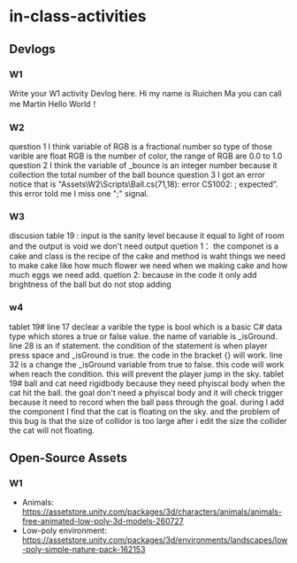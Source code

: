 # in-class-activities
## Devlogs
### W1
Write your W1 activity Devlog here.
Hi my name is Ruichen Ma you can call me Martin
Hello World！ 
### W2
question 1
 I think variable of RGB is a fractional number so type of those varible are float RGB is the number of color, the range of RGB are 0.0 to 1.0
question 2
I think the variable of _bounce is an integer number because it collection the total number of the ball bounce
question 3
I got an error notice that is "Assets\W2\Scripts\Ball.cs(71,18): error CS1002: ; expected”. this error told me I miss one ";" signal.

### W3 
discusion table 19 :
input is the sanity level because it equal to light of room and the output is void we don't need output
quetion 1： the componet is a cake and class is the recipe of the cake and method is waht things we need to make cake like how much flower we need when we making cake and how much eggs we need add.
quetion 2: because in the code it only add brightness of the ball but do not stop adding

### w4
tablet 19# line 17 declear a varible the type is bool which is a basic C# data type which stores a true or false value. the name of variable is _isGround.
line 28 is an if statement. the condition of the statement is when player press space and _isGround is true. the code in the bracket {} will work. 
line 32 is a change the _isGround variable from true to false. this code will work when reach the condition. this will prevent the player jump in the sky.
tablet 19# ball and cat need rigidbody because they need phyiscal body when the cat hit the ball. the goal don't need a phyiscal body and it will check trigger because it need to record when the ball pass through the goal. during I add the component I find that the cat is floating on the sky. and the problem of this bug is that the size of collidor is too large after i edit the size the collider the cat will not floating.

## Open-Source Assets
### W1


- Animals: https://assetstore.unity.com/packages/3d/characters/animals/animals-free-animated-low-poly-3d-models-260727 
- Low-poly environment: https://assetstore.unity.com/packages/3d/environments/landscapes/low-poly-simple-nature-pack-162153 

